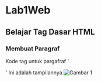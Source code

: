 # Lab1Web
## Belajar Tag Dasar HTML

### Membuat Paragraf
Kode tag untuk pargafraf '<p>'
Ini adalah tampilannya 
![Gambar 1](screenshoot/SS1.png)